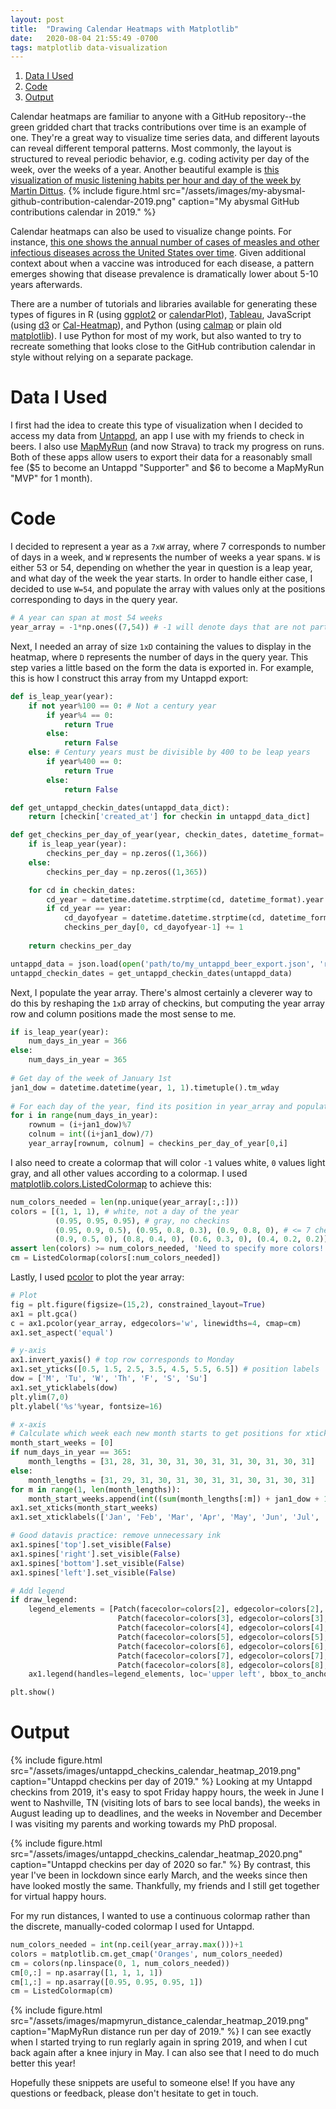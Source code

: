```yaml
---
layout: post
title:  "Drawing Calendar Heatmaps with Matplotlib"
date:   2020-08-04 21:55:49 -0700
tags: matplotlib data-visualization
---
```

1. [Data I Used](#data-i-used)
2. [Code](#code)
3. [Output](#output)

Calendar heatmaps are familiar to anyone with a GitHub repository--the green gridded chart that tracks contributions over time is an example of one. They're a great way to visualize time series data, and different layouts can reveal different temporal patterns. Most commonly, the layout is structured to reveal periodic behavior, e.g. coding activity per day of the week, over the weeks of a year. Another beautiful example is [this visualization of music listening habits per hour and day of the week by Martin Dittus](http://dekstop.de/weblog/2011/09/lastfm_heatmap_calendars/).
{%
    include figure.html 
    src="/assets/images/my-abysmal-github-contribution-calendar-2019.png" 
    caption="My abysmal GitHub contributions calendar in 2019."
%}

Calendar heatmaps can also be used to visualize change points. For instance, [this one shows the annual number of cases of measles and other infectious diseases across the United States over time](http://graphics.wsj.com/infectious-diseases-and-vaccines/). Given additional context about when a vaccine was introduced for each disease, a pattern emerges showing that disease prevalence is dramatically lower about 5-10 years afterwards.

There are a number of tutorials and libraries available for generating these types of figures in R (using [ggplot2](https://towardsdatascience.com/time-series-calendar-heatmaps-9f576578fcfe) or [calendarPlot](https://www.rdocumentation.org/packages/openair/versions/2.7-4/topics/calendarPlot)), [Tableau](https://www.edupristine.com/blog/how-to-create-calendar-heat-maps-in-tableau), JavaScript (using [d3](https://blog.risingstack.com/tutorial-d3-js-calendar-heatmap/) or [Cal-Heatmap](https://cal-heatmap.com/)), and Python (using [calmap](https://pythonhosted.org/calmap/) or plain old [matplotlib](https://stackoverflow.com/questions/32485907/matplotlib-and-numpy-create-a-calendar-heatmap)). I use Python for most of my work, but also wanted to try to recreate something that looks close to the GitHub contribution calendar in style without relying on a separate package.

# Data I Used
I first had the idea to create this type of visualization when I decided to access my data from [Untappd](https://untappd.com/home), an app I use with my friends to check in beers. I also use [MapMyRun](https://www.mapmyrun.com/us/) (and now Strava) to track my progress on runs. Both of these apps allow users to export their data for a reasonably small fee ($5 to become an Untappd "Supporter" and $6 to become a MapMyRun "MVP" for 1 month).

# Code
I decided to represent a year as a `7xW` array, where 7 corresponds to number of days in a week, and `W` represents the number of weeks a year spans. `W` is either 53 or 54, depending on whether the year in question is a leap year, and what day of the week the year starts. In order to handle either case, I decided to use `W=54`, and populate the array with values only at the positions corresponding to days in the query year.
```python
# A year can span at most 54 weeks
year_array = -1*np.ones((7,54)) # -1 will denote days that are not part of the query year    
```

Next, I needed an array of size `1xD` containing the values to display in the heatmap, where `D` represents the number of days in the query year. This step varies a little based on the form the data is exported in. For example, this is how I construct this array from my Untappd export:
```python
def is_leap_year(year):
    if not year%100 == 0: # Not a century year
        if year%4 == 0:
            return True
        else:
            return False
    else: # Century years must be divisible by 400 to be leap years
        if year%400 == 0:
            return True
        else:
            return False

def get_untappd_checkin_dates(untappd_data_dict):
    return [checkin['created_at'] for checkin in untappd_data_dict]

def get_checkins_per_day_of_year(year, checkin_dates, datetime_format='%Y-%m-%d %H:%M:%S'):
    if is_leap_year(year):
        checkins_per_day = np.zeros((1,366))
    else:
        checkins_per_day = np.zeros((1,365))

    for cd in checkin_dates:
        cd_year = datetime.datetime.strptime(cd, datetime_format).year
        if cd_year == year:
            cd_dayofyear = datetime.datetime.strptime(cd, datetime_format).timetuple().tm_yday
            checkins_per_day[0, cd_dayofyear-1] += 1
    
    return checkins_per_day
```
```python
untappd_data = json.load(open('path/to/my_untappd_beer_export.json', 'r'))
untappd_checkin_dates = get_untappd_checkin_dates(untappd_data)    
```

Next, I populate the year array. There's almost certainly a cleverer way to do this by reshaping the `1xD` array of checkins, but computing the year array row and column positions made the most sense to me.
```python
if is_leap_year(year):
    num_days_in_year = 366
else:
    num_days_in_year = 365
    
# Get day of the week of January 1st
jan1_dow = datetime.datetime(year, 1, 1).timetuple().tm_wday
    
# For each day of the year, find its position in year_array and populate with number of checkins for that day
for i in range(num_days_in_year):
    rownum = (i+jan1_dow)%7
    colnum = int((i+jan1_dow)/7)
    year_array[rownum, colnum] = checkins_per_day_of_year[0,i]
```

I also need to create a colormap that will color `-1` values white, `0` values light gray, and all other values according to a colormap. I used [matplotlib.colors.ListedColormap](https://matplotlib.org/3.3.0/api/_as_gen/matplotlib.colors.ListedColormap.html) to achieve this:
```python
num_colors_needed = len(np.unique(year_array[:,:]))
colors = [(1, 1, 1), # white, not a day of the year
          (0.95, 0.95, 0.95), # gray, no checkins
          (0.95, 0.9, 0.5), (0.95, 0.8, 0.3), (0.9, 0.8, 0), # <= 7 checkins per day
          (0.9, 0.5, 0), (0.8, 0.4, 0), (0.6, 0.3, 0), (0.4, 0.2, 0.2)]
assert len(colors) >= num_colors_needed, 'Need to specify more colors!'
cm = ListedColormap(colors[:num_colors_needed])
```
Lastly, I used [pcolor](https://matplotlib.org/3.3.0/api/_as_gen/matplotlib.pyplot.pcolor.html) to plot the year array:
```python
# Plot
fig = plt.figure(figsize=(15,2), constrained_layout=True)
ax1 = plt.gca()
c = ax1.pcolor(year_array, edgecolors='w', linewidths=4, cmap=cm)
ax1.set_aspect('equal')

# y-axis
ax1.invert_yaxis() # top row corresponds to Monday
ax1.set_yticks([0.5, 1.5, 2.5, 3.5, 4.5, 5.5, 6.5]) # position labels
dow = ['M', 'Tu', 'W', 'Th', 'F', 'S', 'Su']
ax1.set_yticklabels(dow)
plt.ylim(7,0)
plt.ylabel('%s'%year, fontsize=16)

# x-axis
# Calculate which week each new month starts to get positions for xticks
month_start_weeks = [0]
if num_days_in_year == 365:
    month_lengths = [31, 28, 31, 30, 31, 30, 31, 31, 30, 31, 30, 31]
else:
    month_lengths = [31, 29, 31, 30, 31, 30, 31, 31, 30, 31, 30, 31]
for m in range(1, len(month_lengths)):
    month_start_weeks.append(int((sum(month_lengths[:m]) + jan1_dow + 1)/7))
ax1.set_xticks(month_start_weeks)
ax1.set_xticklabels(['Jan', 'Feb', 'Mar', 'Apr', 'May', 'Jun', 'Jul', 'Aug', 'Sep', 'Oct', 'Nov', 'Dec'], ha = 'left')

# Good datavis practice: remove unnecessary ink
ax1.spines['top'].set_visible(False)
ax1.spines['right'].set_visible(False)
ax1.spines['bottom'].set_visible(False)
ax1.spines['left'].set_visible(False)

# Add legend
if draw_legend:
    legend_elements = [Patch(facecolor=colors[2], edgecolor=colors[2], label='1'),
                        Patch(facecolor=colors[3], edgecolor=colors[3], label='2'),
                        Patch(facecolor=colors[4], edgecolor=colors[4], label='3'),
                        Patch(facecolor=colors[5], edgecolor=colors[5], label='4'),
                        Patch(facecolor=colors[6], edgecolor=colors[6], label='5'),
                        Patch(facecolor=colors[7], edgecolor=colors[7], label='6'),
                        Patch(facecolor=colors[8], edgecolor=colors[8], label='7'),]
    ax1.legend(handles=legend_elements, loc='upper left', bbox_to_anchor=(1, 1.1), frameon=False, title=legend_title)

plt.show()
```
# Output
{%
    include figure.html 
    src="/assets/images/untappd_checkins_calendar_heatmap_2019.png" 
    caption="Untappd checkins per day of 2019."
%}
Looking at my Untappd checkins from 2019, it's easy to spot Friday happy hours, the week in June I went to Nashville, TN (visiting lots of bars to see local bands), the weeks in August leading up to deadlines, and the weeks in November and December I was visiting my parents and working towards my PhD proposal.

{%
    include figure.html 
    src="/assets/images/untappd_checkins_calendar_heatmap_2020.png" 
    caption="Untappd checkins per day of 2020 so far."
%}
By contrast, this year I've been in lockdown since early March, and the weeks since then have looked mostly the same. Thankfully, my friends and I still get together for virtual happy hours.

For my run distances, I wanted to use a continuous colormap rather than the discrete, manually-coded colormap I used for Untappd.
```python
num_colors_needed = int(np.ceil(year_array.max()))+1
colors = matplotlib.cm.get_cmap('Oranges', num_colors_needed)
cm = colors(np.linspace(0, 1, num_colors_needed))
cm[0,:] = np.asarray([1, 1, 1, 1])
cm[1,:] = np.asarray([0.95, 0.95, 0.95, 1])
cm = ListedColormap(cm)
  ```
{%
    include figure.html 
    src="/assets/images/mapmyrun_distance_calendar_heatmap_2019.png" 
    caption="MapMyRun distance run per day of 2019."
%}
I can see exactly when I started trying to run reglarly again in spring 2019, and when I cut back again after a knee injury in May. I can also see that I need to do much better this year!

Hopefully these snippets are useful to someone else! If you have any questions or feedback, please don't hesitate to get in touch.
